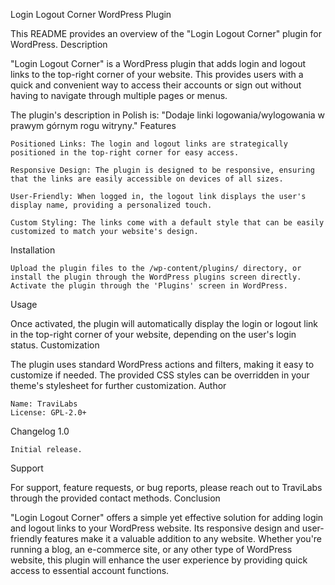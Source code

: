 Login Logout Corner WordPress Plugin

This README provides an overview of the "Login Logout Corner" plugin for WordPress.
Description

"Login Logout Corner" is a WordPress plugin that adds login and logout links to the top-right corner of your website. This provides users with a quick and convenient way to access their accounts or sign out without having to navigate through multiple pages or menus.

The plugin's description in Polish is: "Dodaje linki logowania/wylogowania w prawym górnym rogu witryny."
Features

    Positioned Links: The login and logout links are strategically positioned in the top-right corner for easy access.

    Responsive Design: The plugin is designed to be responsive, ensuring that the links are easily accessible on devices of all sizes.

    User-Friendly: When logged in, the logout link displays the user's display name, providing a personalized touch.

    Custom Styling: The links come with a default style that can be easily customized to match your website's design.

Installation

    Upload the plugin files to the /wp-content/plugins/ directory, or install the plugin through the WordPress plugins screen directly.
    Activate the plugin through the 'Plugins' screen in WordPress.

Usage

Once activated, the plugin will automatically display the login or logout link in the top-right corner of your website, depending on the user's login status.
Customization

The plugin uses standard WordPress actions and filters, making it easy to customize if needed. The provided CSS styles can be overridden in your theme's stylesheet for further customization.
Author

    Name: TraviLabs
    License: GPL-2.0+

Changelog
1.0

    Initial release.

Support

For support, feature requests, or bug reports, please reach out to TraviLabs through the provided contact methods.
Conclusion

"Login Logout Corner" offers a simple yet effective solution for adding login and logout links to your WordPress website. Its responsive design and user-friendly features make it a valuable addition to any website. Whether you're running a blog, an e-commerce site, or any other type of WordPress website, this plugin will enhance the user experience by providing quick access to essential account functions.
